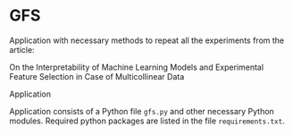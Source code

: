 # GFS

Application with necessary methods to repeat all the experiments from the article:

On the Interpretability of Machine Learning Models and Experimental Feature Selection in Case of Multicollinear Data

Application

Application consists of a Python file `gfs.py` and other necessary Python modules. Required python packages are listed in the file `requirements.txt`.
